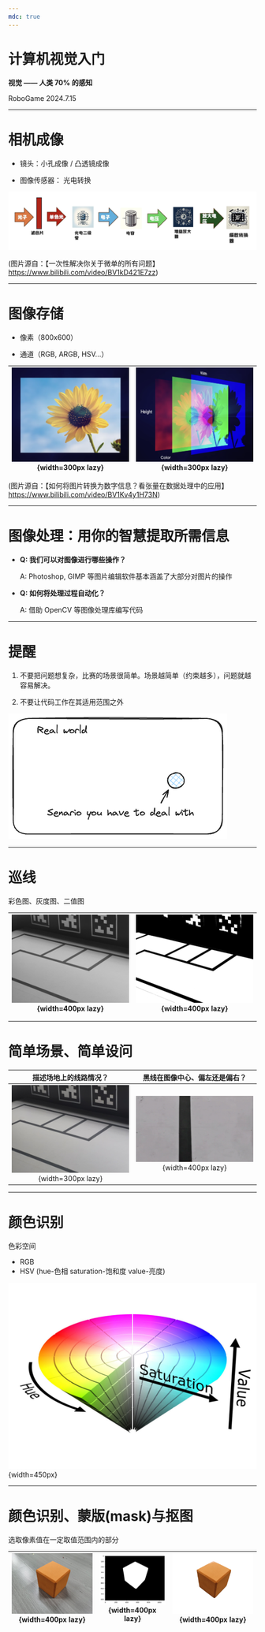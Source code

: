 ```yaml
---
mdc: true
---
```


# 计算机视觉入门

**视觉 —— 人类 70% 的感知**

RoboGame 2024.7.15

---

# 相机成像

- 镜头：小孔成像 / 凸透镜成像

- 图像传感器： 光电转换

![camera_adc](slides.assets/camera_adc.png)

(图片源自：【一次性解决你关于微单的所有问题】https://www.bilibili.com/video/BV1kD421E7zz)

<!-- 凸透镜成像，光的三基色 -->

---

# 图像存储

- 像素（800x600）

- 通道（RGB, ARGB, HSV...）

| ![image_structure](slides.assets/image_structure.png){width=300px lazy} | ![image_structure_2](slides.assets/image_structure_2.png){width=300px lazy} |
|:---:|:---:|

(图片源自：【如何将图片转换为数字信息？看张量在数据处理中的应用】https://www.bilibili.com/video/BV1Kv4y1H73N)

<!-- 图片格式：bitmap / 压缩格式 -->

---

# 图像处理：用你的智慧提取所需信息

- **Q: 我们可以对图像进行哪些操作？**

    A: Photoshop, GIMP 等图片编辑软件基本涵盖了大部分对图片的操作

- **Q: 如何将处理过程自动化？**

    A: 借助 OpenCV 等图像处理库编写代码

---

# 提醒

1. 不要把问题想复杂，比赛的场景很简单。场景越简单（约束越多），问题就越容易解决。

2. 不要让代码工作在其适用范围之外

![reminder](slides.assets/reminder.excalidraw.png)

---

# 巡线

彩色图、灰度图、二值图

| ![line_mono](img/line_mono.jpg){width=400px lazy} | ![line_bin](img/line_bin.jpg){width=400px lazy} |
|:---:|:---:|

<!-- GIMP 的颜色菜单 / OpenCV cvtColor, threshold -->

---

# 简单场景、简单设问

| 描述场地上的线路情况？| 黑线在图像中心、偏左还是偏右？ |
|:---:|:---:|
| ![line](img/line.jpg){width=300px lazy} | ![carview](img/carview.jpg){width=400px lazy} |

<!-- 取决于实际的约束：相机安装位置 -->

---

# 颜色识别

色彩空间

- RGB
- HSV (hue-色相 saturation-饱和度 value-亮度)

![hsv](slides.assets/hsv.jpeg){width=450px}

<!-- 1. GIMP 取色器
2. 类似直角坐标系和极坐标系的关系，三个正交分量 -->

---

# 颜色识别、蒙版(mask)与抠图

选取像素值在一定取值范围内的部分

| ![cube](img/cube.jpg){width=400px lazy} | ![cube_bin](img/cube_bin.png){width=400px lazy} | ![cube_subject](img/cube_subject.jpg){width=400px lazy} |
|:---:|:---:|:---:|
